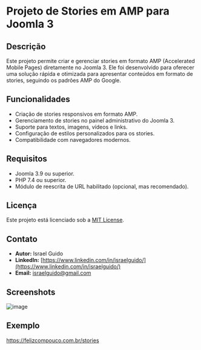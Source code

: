 # Projeto de Stories em AMP para Joomla 3

## Descrição
Este projeto permite criar e gerenciar stories em formato AMP (Accelerated Mobile Pages) diretamente no Joomla 3. Ele foi desenvolvido para oferecer uma solução rápida e otimizada para apresentar conteúdos em formato de stories, seguindo os padrões AMP do Google.

## Funcionalidades
- Criação de stories responsivos em formato AMP.
- Gerenciamento de stories no painel administrativo do Joomla 3.
- Suporte para textos, imagens, vídeos e links.
- Configuração de estilos personalizados para os stories.
- Compatibilidade com navegadores modernos.

## Requisitos
- Joomla 3.9 ou superior.
- PHP 7.4 ou superior.
- Módulo de reescrita de URL habilitado (opcional, mas recomendado).

## Licença
Este projeto está licenciado sob a [MIT License](LICENSE).

## Contato
- **Autor:** Israel Guido
- **LinkedIn:** [https://www.linkedin.com/in/israelguido/](https://www.linkedin.com/in/israelguido/)
- **Email:** israelguido@gmail.com

## Screenshots
![image](https://github.com/user-attachments/assets/9a1ee936-3001-4493-a9c9-c59beee8abba)

## Exemplo
https://felizcompouco.com.br/stories
